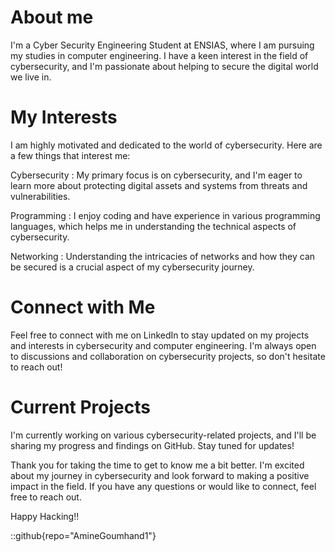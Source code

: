 # About me

I'm a Cyber Security Engineering Student at ENSIAS, where I am pursuing my studies in computer engineering. I have a keen interest in the field of cybersecurity, and I'm passionate about helping to secure the digital world we live in.


# My Interests

I am highly motivated and dedicated to the world of cybersecurity. Here are a few things that interest me:

Cybersecurity : My primary focus is on cybersecurity, and I'm eager to learn more about protecting digital assets and systems from threats and vulnerabilities.

Programming : I enjoy coding and have experience in various programming languages, which helps me in understanding the technical aspects of cybersecurity.

Networking : Understanding the intricacies of networks and how they can be secured is a crucial aspect of my cybersecurity journey.


# Connect with Me

Feel free to connect with me on LinkedIn to stay updated on my projects and interests in cybersecurity and computer engineering.
I'm always open to discussions and collaboration on cybersecurity projects, so don't hesitate to reach out! 


# Current Projects

I'm currently working on various cybersecurity-related projects, and I'll be sharing my progress and findings on GitHub. Stay tuned for updates! 

Thank you for taking the time to get to know me a bit better. I'm excited about my journey in cybersecurity and look forward to making a positive impact in the field. If you have any questions or would like to connect, feel free to reach out.

Happy Hacking!!

::github{repo="AmineGoumhand1"}
